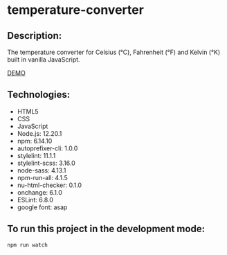 # temperature-converter

## Description:
The temperature converter for Celsius (°C), Fahrenheit (°F) and Kelvin (°K) built in vanilla JavaScript.

[DEMO](https://wiemon.github.io/temperature-converter/)

## Technologies:
- HTML5
- CSS
- JavaScript
- Node.js: 12.20.1
- npm: 6.14.10
- autoprefixer-cli: 1.0.0
- stylelint: 11.1.1
- stylelint-scss: 3.16.0
- node-sass: 4.13.1
- npm-run-all: 4.1.5
- nu-html-checker: 0.1.0
- onchange: 6.1.0
- ESLint: 6.8.0
- google font: asap

## To run this project in the development mode:
`npm run watch`
